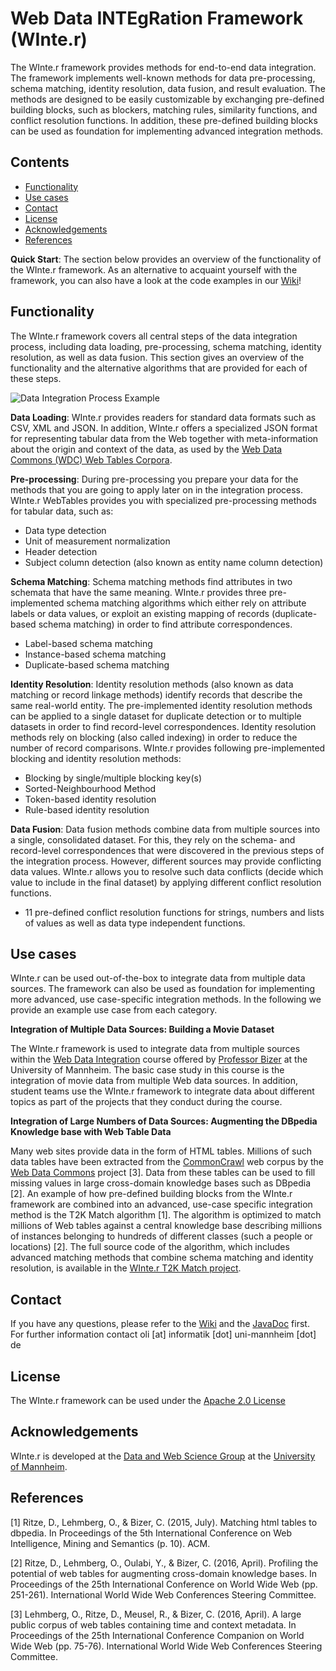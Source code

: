 # **W**eb Data **INTE**g**R**ation Framework (WInte.r)

The WInte.r framework provides methods for end-to-end data integration. The framework implements well-known methods for data pre-processing, schema matching, identity resolution, data fusion, and result evaluation.  The methods are designed to be easily customizable by exchanging pre-defined building blocks, such as blockers, matching rules, similarity functions, and conflict resolution functions. In addition, these pre-defined building blocks can be used as foundation for implementing advanced integration methods.

## Contents
- [Functionality](#functionality)
- [Use cases](#use-cases)
- [Contact](#contact)
- [License](#license)
- [Acknowledgements](#acknowledgements)
- [References](#references)

**Quick Start**: The section below provides an overview of the functionality of the WInte.r framework. As an alternative to acquaint yourself with the framework, you can also have a look at the code examples in our [Wiki](../../wiki)!

## Functionality
The WInte.r framework covers all central steps of the data integration process, including data loading, pre-processing, schema matching, identity resolution, as well as data fusion. This section gives an overview of the functionality and the alternative algorithms that are provided for each of these steps.

![Data Integration Process Example](/img/integration_overview.png)

**Data Loading**: WInte.r provides readers for standard data formats such as CSV, XML and JSON. In addition, WInte.r offers a specialized JSON format for representing tabular data from the Web together with meta-information about the origin and context of the data, as used by the [Web Data Commons (WDC) Web Tables Corpora](http://www.webdatacommons.org/webtables/index.html).

**Pre-processing**: During pre-processing you prepare your data for the methods that you are going to apply later on in the integration process. WInte.r WebTables provides you with specialized pre-processing methods for tabular data, such as:
-	Data type detection
-	Unit of measurement normalization
-	Header detection
-	Subject column detection (also known as entity name column detection)

**Schema Matching**: Schema matching methods find attributes in two schemata that have the same meaning. WInte.r provides three pre-implemented schema matching algorithms which either rely on attribute labels or data values, or exploit an existing mapping of records (duplicate-based schema matching) in order to find attribute correspondences.
-	Label-based schema matching
-	Instance-based schema matching
-	Duplicate-based schema matching

**Identity Resolution**: Identity resolution methods (also known as data matching or record linkage methods) identify records that describe the same real-world entity. The pre-implemented identity resolution methods can be applied to a single dataset for duplicate detection or to multiple datasets in order to find record-level correspondences. Identity resolution methods rely on blocking (also called indexing) in order to reduce the number of record comparisons. WInte.r provides following pre-implemented blocking and identity resolution methods:
-	Blocking by single/multiple blocking key(s)
-	Sorted-Neighbourhood Method
-	Token-based identity resolution
-	Rule-based identity resolution

**Data Fusion**: Data fusion methods combine data from multiple sources into a single, consolidated dataset. For this, they rely on the schema- and record-level correspondences that were discovered in the previous steps of the integration process. However, different sources may provide conflicting data values. WInte.r allows you to resolve such data conflicts (decide which value to include in the final dataset) by applying different conflict resolution functions.
-	11 pre-defined conflict resolution functions for strings, numbers and lists of values as well as data type independent functions.

## Use cases

WInte.r can be used out-of-the-box to integrate data from multiple data sources. The framework can also be used as foundation for implementing more advanced, use case-specific integration methods. In the following we provide an example use case from each category.

**Integration of Multiple Data Sources: Building a Movie Dataset**

The WInte.r framework is used to integrate data from multiple sources within the [Web Data Integration](http://dws.informatik.uni-mannheim.de/en/teaching/courses-for-master-candidates/ie670webdataintegration/) course offered by [Professor Bizer](http://dws.informatik.uni-mannheim.de/bizer) at the University of Mannheim. The basic case study in this course is the integration of movie data from multiple Web data sources. In addition, student teams use the WInte.r framework to integrate data about different topics as part of the projects that they conduct during the course.

**Integration of Large Numbers of Data Sources: Augmenting the DBpedia Knowledge base with Web Table Data**

Many web sites provide data in the form of HTML tables. Millions of such data tables have been extracted from the [CommonCrawl](http://commoncrawl.org/) web corpus by the [Web Data Commons](http://webdatacommons.org/webtables/) project [3]. Data from these tables can be used to fill missing values in large cross-domain knowledge bases such as DBpedia [2]. An example of how pre-defined building blocks from the WInte.r framework are combined into an advanced, use-case specific integration method is the T2K Match algorithm [1]. The algorithm is optimized to match millions of Web tables against a central knowledge base describing millions of instances belonging to hundreds of different classes  (such a people or locations) [2]. The full source code of the algorithm, which includes advanced matching methods that combine schema matching and identity resolution, is available in the [WInte.r T2K Match project](https://github.com/olehmberg/T2KMatch).

## Contact

If you have any questions, please refer to the [Wiki](../../wiki) and the [JavaDoc](https://olehmberg.github.io/winter/javadoc/) first. For further information contact oli [at] informatik [dot] uni-mannheim [dot] de

## License

The WInte.r framework can be used under the [Apache 2.0 License](http://www.apache.org/licenses/LICENSE-2.0)

## Acknowledgements

WInte.r is developed at the [Data and Web Science Group](http://dws.informatik.uni-mannheim.de/) at the [University of Mannheim](http://www.uni-mannheim.de/).

## References
[1] Ritze, D., Lehmberg, O., & Bizer, C. (2015, July). Matching html tables to dbpedia. In Proceedings of the 5th International Conference on Web Intelligence, Mining and Semantics (p. 10). ACM.

[2] Ritze, D., Lehmberg, O., Oulabi, Y., & Bizer, C. (2016, April). Profiling the potential of web tables for augmenting cross-domain knowledge bases. In Proceedings of the 25th International Conference on World Wide Web (pp. 251-261). International World Wide Web Conferences Steering Committee.

[3] Lehmberg, O., Ritze, D., Meusel, R., & Bizer, C. (2016, April). A large public corpus of web tables containing time and context metadata. In Proceedings of the 25th International Conference Companion on World Wide Web (pp. 75-76). International World Wide Web Conferences Steering Committee.
